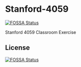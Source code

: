 # Stanford-4059
[![FOSSA Status](https://app.fossa.com/api/projects/git%2Bgithub.com%2Fclintsmith%2FStanford-4059.svg?type=shield)](https://app.fossa.com/projects/git%2Bgithub.com%2Fclintsmith%2FStanford-4059?ref=badge_shield)

Stanford 4059 Classroom Exercise


## License
[![FOSSA Status](https://app.fossa.com/api/projects/git%2Bgithub.com%2Fclintsmith%2FStanford-4059.svg?type=large)](https://app.fossa.com/projects/git%2Bgithub.com%2Fclintsmith%2FStanford-4059?ref=badge_large)
